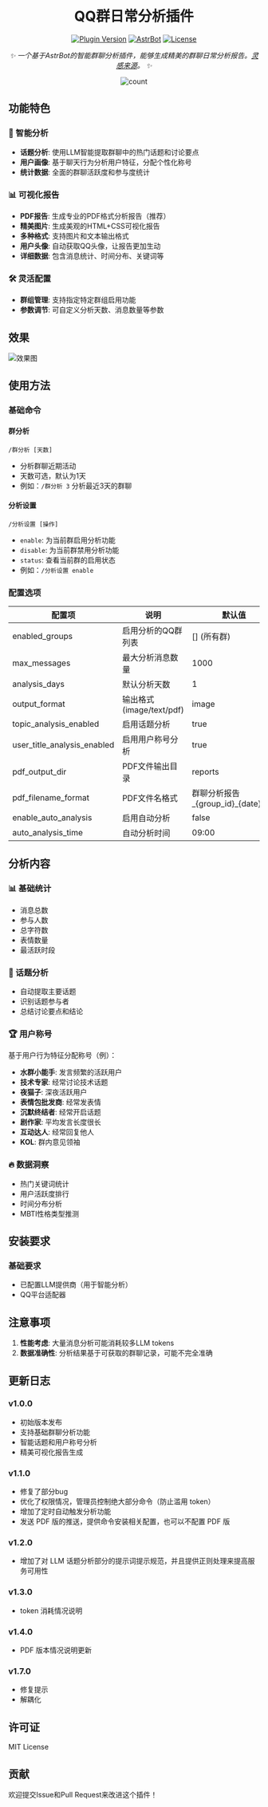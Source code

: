 <div align="center">

# QQ群日常分析插件


[![Plugin Version](https://img.shields.io/badge/Latest_Version-v1.7.0-blue.svg?style=for-the-badge&color=76bad9)](https://github.com/SXP-Simon/astrbot-qq-group-daily-analysis)
[![AstrBot](https://img.shields.io/badge/AstrBot-Plugin-ff69b4?style=for-the-badge)](https://github.com/AstrBotDevs/AstrBot)
[![License](https://img.shields.io/badge/License-MIT-green.svg?style=for-the-badge)](LICENSE)

_✨ 一个基于AstrBot的智能群聊分析插件，能够生成精美的群聊日常分析报告。[灵感来源](https://github.com/LSTM-Kirigaya/openmcp-tutorial/tree/main/qq-group-summary)。 ✨_

<img src="https://count.getloli.com/@astrbot-qq-group-daily-analysis?name=astrbot-qq-group-daily-analysis&theme=booru-jaypee&padding=6&offset=0&align=top&scale=1&pixelated=1&darkmode=auto" alt="count" />
    </div>


## 功能特色

### 🎯 智能分析
- **话题分析**: 使用LLM智能提取群聊中的热门话题和讨论要点
- **用户画像**: 基于聊天行为分析用户特征，分配个性化称号
- **统计数据**: 全面的群聊活跃度和参与度统计

### 📊 可视化报告
- **PDF报告**: 生成专业的PDF格式分析报告（推荐）
- **精美图片**: 生成美观的HTML+CSS可视化报告
- **多种格式**: 支持图片和文本输出格式
- **用户头像**: 自动获取QQ头像，让报告更加生动
- **详细数据**: 包含消息统计、时间分布、关键词等

### 🛠️ 灵活配置
- **群组管理**: 支持指定特定群组启用功能
- **参数调节**: 可自定义分析天数、消息数量等参数

## 效果
![效果图](./demo.jpg)

## 使用方法

### 基础命令

#### 群分析
```
/群分析 [天数]
```
- 分析群聊近期活动
- 天数可选，默认为1天
- 例如：`/群分析 3` 分析最近3天的群聊

#### 分析设置
```
/分析设置 [操作]
```
- `enable`: 为当前群启用分析功能
- `disable`: 为当前群禁用分析功能  
- `status`: 查看当前群的启用状态
- 例如：`/分析设置 enable`

### 配置选项

| 配置项 | 说明 | 默认值 |
|--------|------|--------|
| enabled_groups | 启用分析的QQ群列表 | [] (所有群) |
| max_messages | 最大分析消息数量 | 1000 |
| analysis_days | 默认分析天数 | 1 |
| output_format | 输出格式 (image/text/pdf) | image |
| topic_analysis_enabled | 启用话题分析 | true |
| user_title_analysis_enabled | 启用用户称号分析 | true |
| pdf_output_dir | PDF文件输出目录 | reports |
| pdf_filename_format | PDF文件名格式 | 群聊分析报告_{group_id}_{date}.pdf |
| enable_auto_analysis | 启用自动分析 | false |
| auto_analysis_time | 自动分析时间 | 09:00 |


## 分析内容

### 📊 基础统计
- 消息总数
- 参与人数  
- 总字符数
- 表情数量
- 最活跃时段

### 💬 话题分析
- 自动提取主要话题
- 识别话题参与者
- 总结讨论要点和结论

### 🏆 用户称号
基于用户行为特征分配称号（例）：
- **水群小能手**: 发言频繁的活跃用户
- **技术专家**: 经常讨论技术话题
- **夜猫子**: 深夜活跃用户
- **表情包批发商**: 经常发表情
- **沉默终结者**: 经常开启话题
- **剧作家**: 平均发言长度很长
- **互动达人**: 经常回复他人
- **KOL**: 群内意见领袖

### 🔥 数据洞察
- 热门关键词统计
- 用户活跃度排行
- 时间分布分析
- MBTI性格类型推测

## 安装要求

### 基础要求
- 已配置LLM提供商（用于智能分析）
- QQ平台适配器


## 注意事项

1. **性能考虑**: 大量消息分析可能消耗较多LLM tokens
2. **数据准确性**: 分析结果基于可获取的群聊记录，可能不完全准确

## 更新日志

### v1.0.0
- 初始版本发布
- 支持基础群聊分析功能
- 智能话题和用户称号分析
- 精美可视化报告生成

### v1.1.0
- 修复了部分bug
- 优化了权限情况，管理员控制绝大部分命令（防止滥用 token）
- 增加了定时自动触发分析功能
- 发送 PDF 版的推送，提供命令安装相关配置，也可以不配置 PDF 版

### v1.2.0
- 增加了对 LLM 话题分析部分的提示词提示规范，并且提供正则处理来提高服务可用性

### v1.3.0
- token 消耗情况说明

### v1.4.0
- PDF 版本情况说明更新

### v1.7.0
- 修复提示
- 解耦化

## 许可证

MIT License

## 贡献

欢迎提交Issue和Pull Request来改进这个插件！
